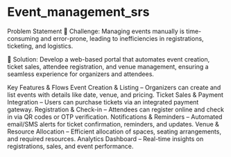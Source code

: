 # Event_management_srs

 Problem Statement
📌 Challenge:
Managing events manually is time-consuming and error-prone, leading to inefficiencies in registrations, ticketing, and logistics.

🚀 Solution:
Develop a web-based portal that automates event creation, ticket sales, attendee registration, and venue management, ensuring a seamless experience for organizers and attendees.

 Key Features & Flows
 Event Creation & Listing – Organizers can create and list events with details like date, venue, and pricing.
 Ticket Sales & Payment Integration – Users can purchase tickets via an integrated payment gateway.
 Registration & Check-in – Attendees can register online and check in via QR codes or OTP verification.
 Notifications & Reminders – Automated email/SMS alerts for ticket confirmation, reminders, and updates.
 Venue & Resource Allocation – Efficient allocation of spaces, seating arrangements, and required resources.
 Analytics Dashboard – Real-time insights on registrations, sales, and event performance.

